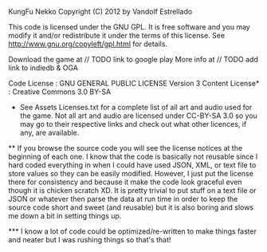 KungFu Nekko
Copyright (C) 2012 by Vandolf Estrellado

This code is licensed under the GNU GPL. It is free software and you may
modify it and/or redistribute it under the terms of this license.
See http://www.gnu.org/copyleft/gpl.html for details.

Download the game at // TODO link to google play
More info at // TODO add link to indiedb & OGA

Code License : GNU GENERAL PUBLIC LICENSE Version 3
Content License* : Creative Commons 3.0 BY-SA

* See Assets Licenses.txt for a complete list of all art and audio
used for the game. Not all art and audio are licensed under CC-BY-SA 3.0
so you may go to their respective links and check out what other licences,
if any, are available.

** If you browse the source code you will see the license notices at the beginning of
each one. I know that the code is basically not reusable since I hard coded everything in
when I could have used JSON, XML, or text file to store values so they can be easily modified.
However, I just put the license there for consistency 
and because it make the code look graceful even though it is chicken scratch XD.
It is pretty trivial to put stuff on a text file or JSON or whatever then parse the data
at run time in order to keep the source code short and sweet (and reusable) but it is also
boring and slows me down a bit in setting things up.

*** I know a lot of code could be optimized/re-written to make things faster and neater
but I was rushing things so that's that!